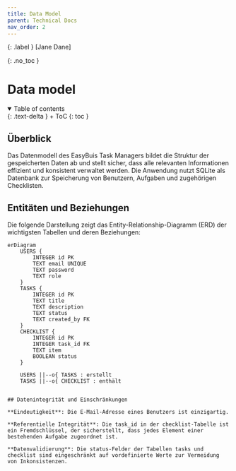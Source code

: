 ```yaml
---
title: Data Model
parent: Technical Docs
nav_order: 2
---
```


{: .label }
[Jane Dane]

{: .no_toc }
# Data model

<details open markdown="block">
{: .text-delta }
<summary>Table of contents</summary>
+ ToC
{: toc }
</details>

## Überblick

Das Datenmodell des EasyBuis Task Managers bildet die Struktur der gespeicherten Daten ab und stellt sicher, dass alle relevanten Informationen effizient und konsistent verwaltet werden. Die Anwendung nutzt SQLite als Datenbank zur Speicherung von Benutzern, Aufgaben und zugehörigen Checklisten.

## Entitäten und Beziehungen

Die folgende Darstellung zeigt das Entity-Relationship-Diagramm (ERD) der wichtigsten Tabellen und deren Beziehungen:

```mermaid
erDiagram
    USERS {
        INTEGER id PK
        TEXT email UNIQUE
        TEXT password
        TEXT role
    }
    TASKS {
        INTEGER id PK
        TEXT title
        TEXT description
        TEXT status
        TEXT created_by FK
    }
    CHECKLIST {
        INTEGER id PK
        INTEGER task_id FK
        TEXT item
        BOOLEAN status
    }
    
    USERS ||--o{ TASKS : erstellt
    TASKS ||--o{ CHECKLIST : enthält


## Datenintegrität und Einschränkungen

**Eindeutigkeit**: Die E-Mail-Adresse eines Benutzers ist einzigartig.

**Referentielle Integrität**: Die task_id in der checklist-Tabelle ist ein Fremdschlüssel, der sicherstellt, dass jedes Element einer bestehenden Aufgabe zugeordnet ist.

**Datenvalidierung**: Die status-Felder der Tabellen tasks und checklist sind eingeschränkt auf vordefinierte Werte zur Vermeidung von Inkonsistenzen.

